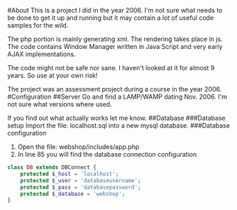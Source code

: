 #About
This is a project I did in the year 2006. I'm not sure what needs to be done to get it up and running but it may contain a lot of useful code samples for the wild.

The php portion is mainly generating xml. The rendering takes place in js. The code contains Window Manager written in Java Script and very early AJAX implementations.

The code might not be safe nor sane. I haven't looked at it for almost 9 years. So use at your own risk!

The project was an assessment project during a course in the year 2006.
#Configuration
##Server
Go and find a LAMP/WAMP dating Nov. 2006. I'm not sure what versions where used.

If you find out what actually works let me know.
##Database
###Database setup
Import the file: localhost.sql into a new mysql database.
###Database configuration
1. Open the file: webshop/includes/app.php
2. In line 85 you will find the database connection configuration
```php
class DB extends DBConnect {
	protected $_host = 'localhost';
	protected $_user = 'databaseusername';
	protected $_pass = 'databasepassword';
	protected $_database = 'webshop';
}
```